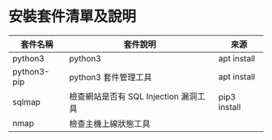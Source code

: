 # 安裝套件清單及說明

|套件名稱|套件說明|來源|
|----|----|----|
|python3|python3|apt install|
|python3-pip|python3 套件管理工具|apt install|
|sqlmap|檢查網站是否有 SQL Injection 漏洞工具|pip3 install|
|nmap|檢查主機上線狀態工具||

